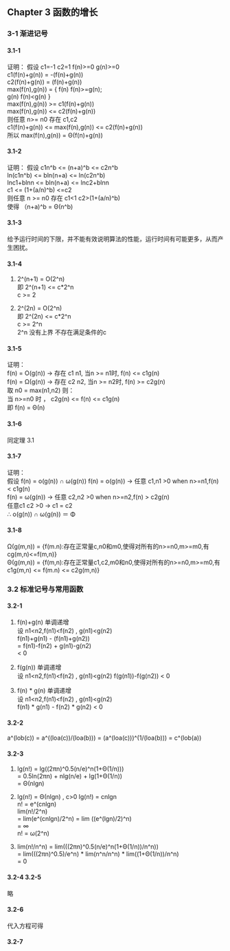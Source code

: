 ## Chapter 3 函数的增长

### 3-1 渐进记号

#### 3.1-1

证明： 假设 c1=-1 c2=1 f(n)>=0 g(n)>=0  
c1(f(n)+g(n)) = -(f(n)+g(n))  
c2(f(n)+g(n)) = (f(n)+g(n))  
max(f(n),g(n)) = { f(n) f(n)>=g(n);  
                   g(n) f(n)<g(n) }  
max(f(n),g(n)) >= c1(f(n)+g(n))  
max(f(n),g(n)) <= c2(f(n)+g(n))  
则任意 n>= n0 存在 c1,c2  
c1(f(n)+g(n)) <= max(f(n),g(n)) <= c2(f(n)+g(n))  
所以 max(f(n),g(n)) = Θ(f(n)+g(n))  

#### 3.1-2

证明：
假设 c1n^b <= (n+a)^b <= c2n^b  
ln(c1n^b) <= bln(n+a) <= ln(c2n^b)  
lnc1+blnn <= bln(n+a) <= lnc2+blnn  
c1 <= (1+(a/n)^b) <=c2  
则任意 n >= n0 存在 c1<1 c2>(1+(a/n)^b)  
使得 （n+a)^b = Θ(n^b)  

#### 3.1-3

给予运行时间的下限，并不能有效说明算法的性能，运行时间有可能更多，从而产生困扰。

#### 3.1-4
1. 2^(n+1) = Ο(2^n)  
   即 2^(n+1) <= c*2^n  
   c >= 2  

2. 2^(2n) = O(2^n)  
   即 2^(2n) <= c*2^n  
   c >= 2^n  
   2^n 没有上界 不存在满足条件的c

#### 3.1-5
证明：  
f(n) = O(g(n)) -> 存在 c1 n1, 当n >= n1时, f(n) <= c1g(n)  
f(n) = Ω(g(n)) -> 存在 c2 n2, 当n >= n2时, f(n) >= c2g(n)  
取 n0 = max(n1,n2) 则：  
当 n>=n0 时 ，
c2g(n) <= f(n) <= c1g(n)  
即 f(n) = Θ(n)

#### 3.1-6
同定理 3.1  

#### 3.1-7
证明：  
假设 f(n) =  o(g(n)) ∩ ω(g(n))
f(n) = o(g(n)) -> 任意 c1,n1 >0 when n>=n1,f(n) < c1g(n)  
f(n) = ω(g(n)) -> 任意 c2,n2 >0 when n>=n2,f(n) > c2g(n)  
任意c1 c2 >0 -> c1 = c2  
∴ o(g(n)) ∩  ω(g(n)) ＝ Φ

#### 3.1-8
Ω(g(m,n)) = {f(m.n):存在正常量c,n0和m0,使得对所有的n>=n0,m>=m0,有cg(m,n)<=f(m,n)}  
Θ(g(m,n)) = {f(m,n):存在正常量c1,c2,m0和n0,使得对所有的n>=n0,m>=m0,有c1g(m,n) <= f(m.n) <= c2g(m,n)}

### 3.2 标准记号与常用函数

#### 3.2-1
1. f(n)+g(n) 单调递增   
   设 n1<n2,f(n1)<f(n2) , g(n1)<g(n2)  
   f(n1)+g(n1) - (f(n1)+g(n2))  
   = f(n1)-f(n2) + g(n1)-g(n2)  
   < 0  

2. f(g(n)) 单调递增  
   设 n1<n2,f(n1)<f(n2) , g(n1)<g(n2)
   f(g(n1))-f(g(n2)) < 0  

3. f(n) * g(n) 单调递增  
  设 n1<n2,f(n1)<f(n2) , g(n1)<g(n2)  
  f(n1) * g(n1) - f(n2) * g(n2) < 0  

#### 3.2-2
a^(lob(c)) = a^((loa(c))/(loa(b))) = (a^(loa(c)))^(1/(loa(b))) = c^(lob(a))  

#### 3.2-3
1. lg(n!) = lg((2πn)^0.5(n/e)^n(1+Θ(1/n)))  
  = 0.5ln(2πn) + nlg(n/e) + lg(1+Θ(1/n))  
  = Θ(nlgn)  

2. lg(n!) = Θ(nlgn) , c>0 lg(n!) = cnlgn  
   n! = e^(cnlgn)  
   lim(n!/2^n)  
   = lim(e^(cnlgn)/2^n) = lim ((e^(lgn)/2)^n)  
   = ∞  
   n! = ω(2^n)  

3. lim(n!/n^n) = lim(((2πn)^0.5(n/e)^n(1+Θ(1/n))/n^n))   
   = lim(((2πn)^0.5)/e^n) * lim(n^n/n^n) * lim((1+Θ(1/n))/n^n)  
   = 0  

#### 3.2-4 3.2-5
略

#### 3.2-6
代入方程可得

#### 3.2-7
